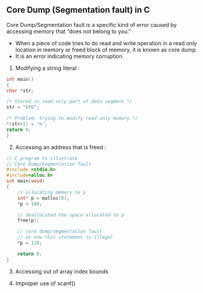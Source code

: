 ## Core Dump (Segmentation fault) in C

Core Dump/Segmentation fault is a specific kind of error caused by accessing memory that “does not belong to you."

- When a piece of code tries to do read and write operation in a read only location in memory or freed block of memory, it is known as core dump.
- It is an error indicating memory corruption.

1. Modifying a string literal :

```c
int main()
{
char *str;

/* Stored in read only part of data segment */
str = "GfG";

/* Problem: trying to modify read only memory */
*(str+1) = 'n';
return 0;
}
```

2. Accessing an address that is freed :

```c
// C program to illustrate
// Core Dump/Segmentation fault
#include <stdio.h>
#include<alloc.h>
int main(void)
{
	// allocating memory to p
	int* p = malloc(8);
	*p = 100;

	// deallocated the space allocated to p
	free(p);

	// core dump/segmentation fault
	// as now this statement is illegal
	*p = 110;

	return 0;
}
```

3. Accessing out of array index bounds

4. Improper use of scanf()

